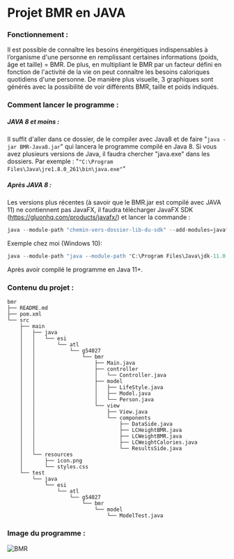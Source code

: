# Projet BMR en JAVA
### Fonctionnement :
Il est possible de connaître les besoins énergétiques indispensables à l’organisme d'une personne en remplissant certaines informations (poids, âge et taille) = BMR. De plus, en multipliant le BMR par un facteur défini en fonction de l'activité de la vie on peut connaître les besoins caloriques quotidiens d'une personne.
De manière plus visuelle, 3 graphiques sont générés avec la possibilité de voir différents BMR, taille et poids indiqués.
### Comment lancer le programme :
##### JAVA 8 et moins :
Il suffit d'aller dans ce dossier, de le compiler avec Java8 et de faire "```java -jar BMR-Java8.jar```" qui lancera le programme compilé en Java 8.
Si vous avez plusieurs versions de Java, il faudra chercher "java.exe" dans les dossiers. Par exemple : "```"C:\Program Files\Java\jre1.8.0_261\bin\java.exe"```"
##### Après JAVA 8 :
Les versions plus récentes (à savoir que le BMR.jar est compilé avec JAVA 11) ne contiennent pas JavaFX, il faudra télécharger JavaFX SDK (https://gluonhq.com/products/javafx/) et lancer la commande : 
```java
java --module-path "chemin-vers-dossier-lib-du-sdk" --add-modules=javafx.controls -jar BMR.jar
```
Exemple chez moi (Windows 10):
```java
java --module-path "java --module-path "C:\Program Files\Java\jdk-11.0.8\javafx-sdk-11.0.2\lib" --add-modules=javafx.controls -jar BMR.jar
```
Après avoir compilé le programme en Java 11+.
### Contenu du projet :
```
bmr
├── README.md
├── pom.xml
└── src
    ├── main
    │   ├── java
    │   │   └── esi
    │   │       └── atl
    │   │           └── g54027
    │   │               └── bmr
    │   │                   ├── Main.java
    │   │                   ├── controller
    │   │                   │   └── Controller.java
    │   │                   ├── model
    │   │                   │   ├── LifeStyle.java
    │   │                   │   ├── Model.java
    │   │                   │   └── Person.java
    │   │                   └── view
    │   │                       ├── View.java
    │   │                       └── components
    │   │                           ├── DataSide.java
    │   │                           ├── LCHeightBMR.java
    │   │                           ├── LCWeightBMR.java
    │   │                           ├── LCWeightCalories.java
    │   │                           └── ResultsSide.java
    │   └── resources
    │       ├── icon.png
    │       └── styles.css
    └── test
        └── java
            └── esi
                └── atl
                    └── g54027
                        └── bmr
                            └── model
                                └── ModelTest.java
```
### Image du programme :
![BMR](https://zupimages.net/up/20/44/7qgw.png)
